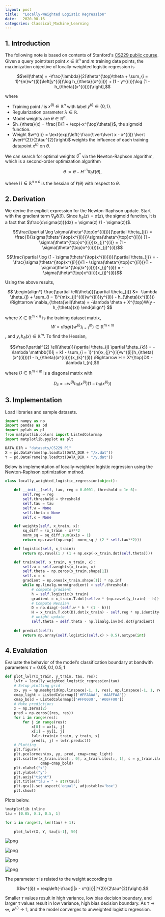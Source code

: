 ```yaml
---
layout: post
title:  "Locally-Weighted Logistic Regression"
date:   2020-08-16
categories: Classical_Machine_Learning
---
```


## 1. Introduction

The following note is based on contents of Stanford's [CS229 public course](https://see.stanford.edu/Course/CS229). Given a query point/test point $x \in \mathbb{R}^{n}$ and $m$ training data points, the maximization objective of locally-weighted logistic regression is

$$\ell(\theta) = -\frac{\lambda}{2}\theta^{\top}\theta + \sum_{i = 1}^{m}w^{(i)}\left[y^{(i)}\log h_{\theta}(x^{(i)}) + (1 - y^{(i)})\log (1 - h_{\theta}(x^{(i)}))\right],$$

where
 
+ Training point $i$ is $x^{(i)} \in \mathbb{R}^{n}$ with label $y^{(i)} \in \{0, 1\}$.
+ Regularization parameter $\lambda \in \mathbb{R}$. 
+ Model weights are $\theta \in \mathbb{R}^{n}$.
+ $h_{\theta}(x) = \frac{1}{1 + \exp(-x^{\top}\theta)}$, the sigmoid function.
+ Weight $w^{(i)} = \text{exp}\left(-\frac{\lvert\lvert x - x^{(i)} \lvert \lvert^{2}}{2\tau^{2}}\right)$ weights the influence of each training datapoint $x^{(i)}$ on $\theta$.

We can search for optimal weights $\theta^{*}$ via the Newton-Raphson algorithm, which is a second-order optimization algorithm

$$\theta := \theta - H^{-1}\nabla_{\theta}\ell(\theta),$$

where $H \in \mathbb{R}^{n \times n}$ is the hessian of $\ell(\theta)$ with respect to $\theta$.

## 2. Derivation

We derive the explicit expression for the Newton-Raphson update. Start with the gradient term $\nabla_{\theta}\ell(\theta)$. Since $h_{\theta}(z) = \sigma(z)$, the sigmoid function, it is a fact that $\frac{d\sigma(z)}{dz} = \sigma(z) (1 - \sigma(z))$.

$$\frac{\partial \log \sigma(\theta^{\top}x^{(i)})}{\partial \theta_{j}}
= \frac{1}{\sigma(\theta^{\top}x^{(i)})}\sigma(\theta^{\top}x^{(i)}) (1 - \sigma(\theta^{\top}x^{(i)}))x_{j}^{(i)} = (1 - \sigma(\theta^{\top}x^{(i)}))x_{j}^{(i)}$$

$$\frac{\partial \log (1 - \sigma(\theta^{\top}x^{(i)}))}{\partial \theta_{j}} = - \frac{\sigma(\theta^{\top}x^{(i)})}{1 - \sigma(\theta^{\top}x^{(i)})}(1 - \sigma(\theta^{\top}x^{(i)}))x_{j}^{(i)} = -\sigma(\theta^{\top}x^{(i)})x_{j}^{(i)}$$

Using the above results,

$$
\begin{align*}
\frac{\partial \ell(\theta)}{\partial \theta_{j}} &= -\lambda \theta_{j} + \sum_{i = 1}^{m}x_{j}^{(i)}w^{(i)}(y^{(i)} - h_{\theta}(x^{(i)})) \Rightarrow \nabla_{\theta}\ell(\theta) = -\lambda \theta + X^{\top}W(y - h_{\theta}(x))
\end{align*}
$$

where $X \in \mathbb{R}^{m \times n}$ is the training dataset matrix, $$W = diag(\{w^{(i)}\}_{i = 1}^{m}) \in \mathbb{R}^{m \times m}$$, and $y, h_{\theta}(x) \in \mathbb{R}^{m}$. To find the Hessian,

$$\frac{\partial^{2} \ell(\theta)}{\partial \theta_{j} \partial \theta_{k}} = -\lambda \mathbb{1}(j = k) - \sum_{i = 1}^{m}x_{j}^{(i)}w^{(i)}h_{\theta}(x^{(i)})(1 - h_{\theta}(x^{(i)}))x_{k}^{(i)} \Rightarrow H = X^{\top}DX - \lambda I_{n},$$

where $D \in \mathbb{R}^{m \times m}$ is a diagonal matrix with 

$$D_{ii} = -w^{(i)}h_{\theta}(x^{(i)})(1 - h_{\theta}(x^{(i)}))$$

## 3. Implementation

Load libraries and sample datasets.


```python
import numpy as np
import pandas as pd
import pylab as pl
from matplotlib.colors import ListedColormap
import matplotlib.pyplot as plt

DATA_DIR = "datasets/CS229_P1"
X = pd.DataFrame(np.loadtxt(DATA_DIR + "/x.dat"))
Y = pd.DataFrame(np.loadtxt(DATA_DIR + "/y.dat"))
```

Below is implementation of locally-weighted logistic regression using the Newton-Raphson optimization method.


```python
class locally_weighted_logistic_regression(object):
    
    def __init__(self, tau, reg = 0.0001, threshold = 1e-6):
        self.reg = reg
        self.threshold = threshold
        self.tau = tau
        self.w = None
        self.theta = None
        self.x = None

    def weights(self, x_train, x):
        sq_diff = (x_train - x)**2
        norm_sq = sq_diff.sum(axis = 1)
        return np.ravel(np.exp(- norm_sq / (2 * self.tau**2)))

    def logistic(self, x_train):
        return np.ravel(1 / (1 + np.exp(-x_train.dot(self.theta))))

    def train(self, x_train, y_train, x):
        self.w = self.weights(x_train, x)
        self.theta = np.zeros(x_train.shape[1])
        self.x = x
        gradient = np.ones(x_train.shape[1]) * np.inf
        while np.linalg.norm(gradient) > self.threshold:
            # compute gradient
            h = self.logistic(x_train)
            gradient = x_train.T.dot(self.w * (np.ravel(y_train) - h)) - self.reg * self.theta
            # Compute Hessian
            D = np.diag(-(self.w * h * (1 - h)))
            H = x_train.T.dot(D).dot(x_train) - self.reg * np.identity(x_train.shape[1])
            # weight update
            self.theta = self.theta - np.linalg.inv(H).dot(gradient)
    
    def predict(self):
        return np.array(self.logistic(self.x) > 0.5).astype(int)
```

## 4. Evalulation

Evaluate the behavior of the model's classification boundary at bandwith parameters $\tau = 0.05, 0.1, 0.5, 1$ 


```python
def plot_lwlr(x_train, y_train, tau, res):
    lwlr = locally_weighted_logistic_regression(tau)
    # Setup plotting grid
    xx, yy = np.meshgrid(np.linspace(-1, 1, res), np.linspace(-1, 1, res))
    cmap_light = ListedColormap(['#FFAAAA', '#AAFFAA'])
    cmap_bold = ListedColormap(['#FF0000', '#00FF00'])
    # Make predictions
    x = np.zeros(2)
    pred = np.zeros((res, res))
    for i in range(res):
        for j in range(res):
            x[0] = xx[i, j]
            x[1] = yy[i, j]
            lwlr.train(x_train, y_train, x)
            pred[i, j] = lwlr.predict()
    # Plotting
    plt.figure()
    plt.pcolormesh(xx, yy, pred, cmap=cmap_light)
    plt.scatter(x_train.iloc[:, 0], x_train.iloc[:, 1], c = y_train.iloc[:, 0], 
                cmap=cmap_bold)
    plt.xlabel("x")
    plt.ylabel("y")
    plt.axis("tight")
    plt.title("tau = " + str(tau))
    plt.gca().set_aspect('equal', adjustable='box')
    plt.show()
```

Plots below.


```python
%matplotlib inline
tau = [0.05, 0.1, 0.5, 1]

for i in range(1, len(tau) + 1):
    
    plot_lwlr(X, Y, tau[i-1], 50)
```


![png]({{site.baseurl}}/assets/img/Locally-weighted_logistic_regression_files/Locally-weighted_logistic_regression_10_0.png)



![png]({{site.baseurl}}/assets/img/Locally-weighted_logistic_regression_files/Locally-weighted_logistic_regression_10_1.png)



![png]({{site.baseurl}}/assets/img/Locally-weighted_logistic_regression_files/Locally-weighted_logistic_regression_10_2.png)



![png]({{site.baseurl}}/assets/img/Locally-weighted_logistic_regression_files/Locally-weighted_logistic_regression_10_3.png)


The parameter $\tau$ is related to the weight according to

$$w^{(i)} = \exp\left(-\frac{||x - x^{(i)}||^{2}}{2\tau^{2}}\right).$$

Smaller $\tau$ values result in high variance, low bias decision boundary, and larger $\tau$ values result in low variance, high bias decision boundary. As $\tau \rightarrow \infty$, $w^{(i)} \rightarrow 1$, and the model converges to unweighted logistic regression. 
